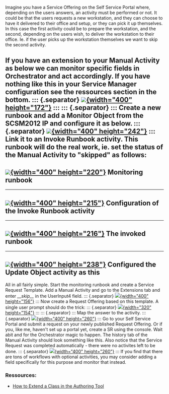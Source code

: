 ﻿Imagine you have a Service Offering on the Self Service Portal where,
depending on the users answers, an activity must be performed or not.
It could be that the users requests a new workstation, and they can
choose to have it delivered to their office and setup, or they can pick
it up themselves. In this case the first activity could be to prepare
the workstation, and the second, depending on the users wish, to deliver
the workstation to their office. Ie. if the user picks up the
workstation themselves we want to skip the second activity.

If you have an extension to your Manual Activity as below we can monitor
specific fields in Orchestrator and act accordingly. If you have nothing
like this in your Service Manager configuration see the ressources
section in the bottom.
::: {.separator}
[![](//4.bp.blogspot.com/-gFfxwPy79-o/Unkh2kwnu_I/AAAAAAAACvk/jB7wH-rufOc/s400/1.png){width="400"
height="172"}](//4.bp.blogspot.com/-gFfxwPy79-o/Unkh2kwnu_I/AAAAAAAACvk/jB7wH-rufOc/s1600/1.png)
:::
::: {.separator}
:::
Create a new runbook and add a Monitor Object from the SCSM2012 IP and
configure it as below.
::: {.separator}
[![](//1.bp.blogspot.com/-E8POeLaldbA/UnkjtS8CjgI/AAAAAAAACvs/6Yf-ThxI7ZI/s400/2.png){width="400"
height="242"}](//1.bp.blogspot.com/-E8POeLaldbA/UnkjtS8CjgI/AAAAAAAACvs/6Yf-ThxI7ZI/s1600/2.png)
:::
Link it to an Invoke Runbook activity. This runbook will do the real
work, ie. set the status of the Manual Activity to \"skipped\" as
follows:
  ----------------------------------------------------------------------------------------------------------------------------------------------------------------------------------------------------
  [![](//3.bp.blogspot.com/-7kt80LNNXTY/Unkkskh7YdI/AAAAAAAACv4/_cc2uxYSiKU/s400/3.png){width="400" height="220"}](//3.bp.blogspot.com/-7kt80LNNXTY/Unkkskh7YdI/AAAAAAAACv4/_cc2uxYSiKU/s1600/3.png)
  Monitoring runbook
  ----------------------------------------------------------------------------------------------------------------------------------------------------------------------------------------------------
  ----------------------------------------------------------------------------------------------------------------------------------------------------------------------------------------------------
  [![](//1.bp.blogspot.com/-v8gkJ0MCNnk/Unkksl5bqwI/AAAAAAAACwU/7ZfvkBaTC00/s400/4.png){width="400" height="215"}](//1.bp.blogspot.com/-v8gkJ0MCNnk/Unkksl5bqwI/AAAAAAAACwU/7ZfvkBaTC00/s1600/4.png)
  Configuration of the Invoke Runbook activity
  ----------------------------------------------------------------------------------------------------------------------------------------------------------------------------------------------------
  ----------------------------------------------------------------------------------------------------------------------------------------------------------------------------------------------------
  [![](//1.bp.blogspot.com/-Obw95N9BIDc/UnkkskRE1hI/AAAAAAAACwI/pEMap4oQjvk/s400/5.png){width="400" height="216"}](//1.bp.blogspot.com/-Obw95N9BIDc/UnkkskRE1hI/AAAAAAAACwI/pEMap4oQjvk/s1600/5.png)
  The invoked runbook
  ----------------------------------------------------------------------------------------------------------------------------------------------------------------------------------------------------
  ----------------------------------------------------------------------------------------------------------------------------------------------------------------------------------------------------
  [![](//3.bp.blogspot.com/-y3fkwNzmzcs/UnkljirHH0I/AAAAAAAACwc/ekvQFgbJ2z0/s400/6.png){width="400" height="238"}](//3.bp.blogspot.com/-y3fkwNzmzcs/UnkljirHH0I/AAAAAAAACwc/ekvQFgbJ2z0/s1600/6.png)
  Configured the Update Object activity as this
  ----------------------------------------------------------------------------------------------------------------------------------------------------------------------------------------------------
All in all fairly simple. Start the monitoring runbook and create a
Service Request Template. Add a Manual Activity and go to the Extensions
tab and enter *\_\_skip\_\_* in the UserInput4 field.
::: {.separator}
[![](//3.bp.blogspot.com/-0tG-xUxuF9A/UnknC3Z6ZsI/AAAAAAAACwk/0Btnkx4jn2A/s400/7.png){width="400"
height="156"}](//3.bp.blogspot.com/-0tG-xUxuF9A/UnknC3Z6ZsI/AAAAAAAACwk/0Btnkx4jn2A/s1600/7.png)
:::
Now create a Request Offering based on this template. A single user
prompt should do the trick:
::: {.separator}
[![](//2.bp.blogspot.com/-XbWOZDyFzBc/Unko76XR3NI/AAAAAAAACxA/je8rSPGCEZY/s320/8.png){width="320"
height="154"}](//2.bp.blogspot.com/-XbWOZDyFzBc/Unko76XR3NI/AAAAAAAACxA/je8rSPGCEZY/s1600/8.png)
:::
::: {.separator}
:::
Map the answer to the activity.
::: {.separator}
[![](//1.bp.blogspot.com/-ZFcictfHCak/UnkoIvxWxoI/AAAAAAAACw0/KnRNN71drWE/s400/9.png){width="400"
height="260"}](//1.bp.blogspot.com/-ZFcictfHCak/UnkoIvxWxoI/AAAAAAAACw0/KnRNN71drWE/s1600/9.png)
:::
Go to your Self Service Portal and submit a request on your newly
published Request Offering. Or if you, like me, haven\'t set up a portal
yet, create a SR using the console.
Wait abit and for the Orchestrator magic to happen. The history tab of
the Manual Activity should look something like this. Also notice that
the Service Request was completed automatically - there were no
activites left to be done.
::: {.separator}
[![](//1.bp.blogspot.com/-K68J6LTyTWk/UnkqJ5vsq3I/AAAAAAAACxM/4v8T4lJr_3Y/s400/10.png){width="400"
height="260"}](//1.bp.blogspot.com/-K68J6LTyTWk/UnkqJ5vsq3I/AAAAAAAACxM/4v8T4lJr_3Y/s1600/10.png)
:::
If you find that there are tons of workflows with optional activities,
you may consider adding a field specifically for this purpose and
monitor that instead.
### Ressources:
-   [How to Extend a Class in the Authoring
    Tool](http://technet.microsoft.com/en-us/library/hh495653.aspx)
```
```

